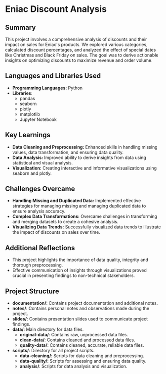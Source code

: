 # Eniac Discount Analysis

## Summary
This project involves a comprehensive analysis of discounts and their impact on sales for Eniac's products. We explored various categories, calculated discount percentages, and analyzed the effect of special dates like Christmas and Black Friday on sales. The goal was to derive actionable insights on optimizing discounts to maximize revenue and order volume.

## Languages and Libraries Used
- **Programming Languages:** Python
- **Libraries:**
  - pandas
  - seaborn
  - plotly
  - matplotlib
  - Jupyter Notebook

## Key Learnings
- **Data Cleaning and Preprocessing:** Enhanced skills in handling missing values, data transformation, and ensuring data quality.
- **Data Analysis:** Improved ability to derive insights from data using statistical and visual analysis.
- **Visualization:** Creating interactive and informative visualizations using seaborn and plotly.

## Challenges Overcame
- **Handling Missing and Duplicated Data:** Implemented effective strategies for managing missing and managing duplicated data to ensure analysis accuracy.
- **Complex Data Transformations:** Overcame challenges in transforming and merging datasets to create a cohesive analysis.
- **Visualizing Data Trends:** Successfully visualized data trends to illustrate the impact of discounts on sales over time.

## Additional Reflections
- This project highlights the importance of data quality, integrity and thorough preprocessing.
- Effective communication of insights through visualizations proved crucial in presenting findings to non-technical stakeholders.

## Project Structure
- **documentation/**: Contains project documentation and additional notes.
- **notes/**: Contains personal notes and observations made during the project.
- **slides/**: Contains presentation slides used to communicate project findings.
- **data/**: Main directory for data files.
  - **original-data/**: Contains raw, unprocessed data files.
  - **clean-data/**: Contains cleaned and processed data files.
  -  **quality-data/**: Contains cleaned, accurate, reliable data files.
- **scripts/**: Directory for all project scripts.
  - **data-cleaning/**: Scripts for data cleaning and preprocessing.
  - **data-quality/**: Scripts for assessing and ensuring data quality.
  - **analysis/**: Scripts for data analysis and visualization.
